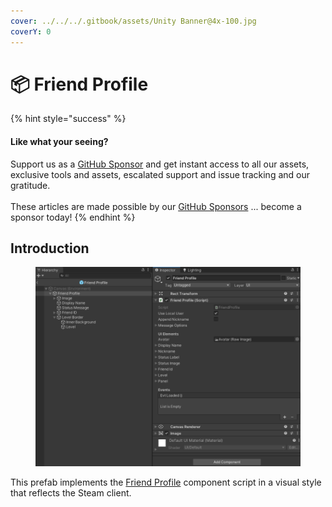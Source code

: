 ```yaml
---
cover: ../../../.gitbook/assets/Unity Banner@4x-100.jpg
coverY: 0
---
```


# 📦 Friend Profile

{% hint style="success" %}
#### Like what your seeing?

Support us as a [GitHub Sponsor](../../../become-a-sponsor/) and get instant access to all our assets, exclusive tools and assets, escalated support and issue tracking and our gratitude.\
\
These articles are made possible by our [GitHub Sponsors](../../../become-a-sponsor/) ... become a sponsor today!
{% endhint %}

## &#x20;Introduction

<figure><img src="../../../.gitbook/assets/image (5) (1) (4) (1).png" alt=""><figcaption></figcaption></figure>

This prefab implements the [Friend Profile](../ui-components/friend-profile/) component script in a visual style that reflects the Steam client.
